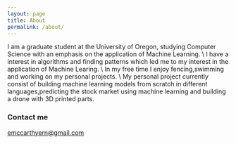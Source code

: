 ```yaml
---
layout: page
title: About
permalink: /about/
---
```


I am a graduate student at the University of Oregon, studying Computer Science with an emphasis on the application of Machine Learning. \\
I have a interest in algorithms and finding patterns which led me to my interest in the application of Machine Learing. \\
In my free time I enjoy fencing,swimming and working on my personal projects. \\
My personal project currently consist of building machine learning models from scratch in different languages,predicting the stock market using machine learning and building a drone with 3D printed parts. 


### Contact me

[emccarthyern@gmail.com](mailto:emccarthyern@gmail.com)